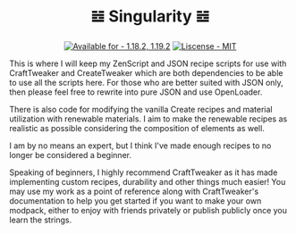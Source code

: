 # <p align="center" dir="auto">𝌤 Singularity 𝌤</p>
<p align="center" dir="auto"><a href="https://"><img src="https://img.shields.io/badge/Available_for-1.18.2%2C_1.19.2-2ea44f" alt="Available for - 1.18.2, 1.19.2"></a> <a href="https://"><img src="https://img.shields.io/badge/Liscense-MIT-blueviolet" alt="Liscense - MIT"></a></p>

This is where I will keep my ZenScript and JSON recipe scripts for use with CraftTweaker and CreateTweaker which are both dependencies to be able to use all the scripts here. For those who are better suited with JSON only, then please feel free to rewrite into pure JSON and use OpenLoader.

There is also code for modifying the vanilla Create recipes and material utilization with renewable materials. I aim to make the renewable recipes as realistic as possible considering the composition of elements as well.

I am by no means an expert, but I think I've made enough recipes to no longer be considered a beginner. 

Speaking of beginners, I highly recommend CraftTweaker as it has made implementing custom recipes, durability and other things much easier! You may use my work as a point of reference along with CraftTweaker's documentation to help you get started if you want to make your own modpack, either to enjoy with friends privately or publish publicly once you learn the strings.
